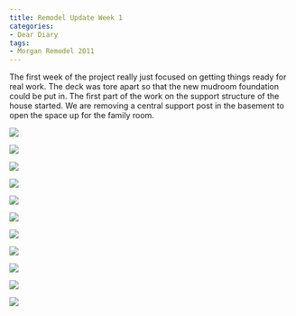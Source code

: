 ```yaml
---
title: Remodel Update Week 1
categories:
- Dear Diary
tags:
- Morgan Remodel 2011
---
```


The first week of the project really just focused on getting things ready for real work. The deck was tore apart so that the new mudroom foundation could be put in. The first part of the work on the support structure of the house started. We are removing a central support post in the basement to open the space up for the family room.

![](/assets/posts/2011/morgan-remodel/update-1/20110613-192911-0001.jpg)

![](/assets/posts/2011/morgan-remodel/update-1/20110613-192943-0001.jpg)

![](/assets/posts/2011/morgan-remodel/update-1/20110613-193017-0001.jpg)

![](/assets/posts/2011/morgan-remodel/update-1/20110613-193028-0001.jpg)

![](/assets/posts/2011/morgan-remodel/update-1/20110613-193038-0001.jpg)

![](/assets/posts/2011/morgan-remodel/update-1/20110613-193052-0001.jpg)

![](/assets/posts/2011/morgan-remodel/update-1/20110613-193115-0001.jpg)

![](/assets/posts/2011/morgan-remodel/update-1/20110613-193219-0001.jpg)

![](/assets/posts/2011/morgan-remodel/update-1/20110613-193244-0001.jpg)

![](/assets/posts/2011/morgan-remodel/update-1/20110613-193256-0001.jpg)

![](/assets/posts/2011/morgan-remodel/update-1/20110613-193309-0001.jpg)

